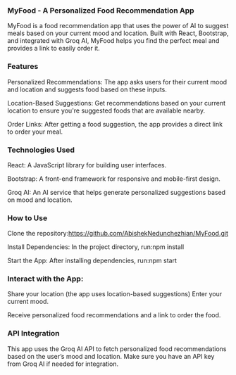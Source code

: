 ### MyFood - A Personalized Food Recommendation App ###
MyFood is a food recommendation app that uses the power of AI to suggest meals based on your current mood and location. Built with React, Bootstrap, and integrated with Groq AI, MyFood helps you find the perfect meal and provides a link to easily order it.

 ### Features ###
Personalized Recommendations: The app asks users for their current mood and location and suggests food based on these inputs.

Location-Based Suggestions: Get recommendations based on your current location to ensure you're suggested foods that are available nearby.

Order Links: After getting a food suggestion, the app provides a direct link to order your meal.

### Technologies Used ###
React: A JavaScript library for building user interfaces.

Bootstrap: A front-end framework for responsive and mobile-first design.

Groq AI: An AI service that helps generate personalized suggestions based on mood and location.

### How to Use ###
Clone the repository:https://github.com/AbishekNedunchezhian/MyFood.git

Install Dependencies: In the project directory, run:npm install

Start the App: After installing dependencies, run:npm start

### Interact with the App: ###

Share your location (the app uses location-based suggestions)
Enter your current mood.

Receive personalized food recommendations and a link to order the food.

### API Integration ###
This app uses the Groq AI API to fetch personalized food recommendations based on the user’s mood and location. Make sure you have an API key from Groq AI if needed for integration.
